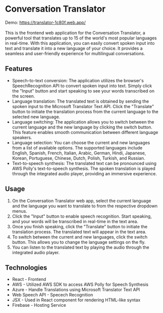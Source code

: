 # Conversation Translator
Demo: https://translator-1c80f.web.app/ <br />
<br />
This is the frontend web application for the Conversation Translator, a powerful tool that translates up to 15 of the world's most popular languages in real-time. With this application, you can easily convert spoken input into text and translate it into a new language of your choice. It provides a seamless and user-friendly experience for multilingual conversations. <br />

## Features
* Speech-to-text conversion: The application utilizes the browser's SpeechRecognition API to convert spoken input into text. Simply click the "Input" button and start speaking to see your words transcribed on the screen. <br />
* Language translation: The translated text is obtained by sending the spoken input to the Microsoft Translator Text API. Click the "Translate" button to initiate the translation process from the current language to the selected new language. <br />
* Language switching: The application allows you to switch between the current language and the new language by clicking the switch button. This feature enables smooth communication between different language speakers. <br />
* Language selection: You can choose the current and new languages from a list of available options. The supported languages include English, Spanish, French, Italian, Arabic, German, Hindi, Japanese, Korean, Portuguese, Chinese, Dutch, Polish, Turkish, and Russian. <br />
* Text-to-speech synthesis: The translated text can be pronounced using AWS Polly's text-to-speech synthesis. The spoken translation is played through the integrated audio player, providing an immersive experience. <br />

## Usage
1. On the Conversation Translator web app, select the current language and the language you want to translate to from the respective dropdown menus. <br />
2. Click the "Input" button to enable speech recognition. Start speaking, and your words will be transcribed in real-time in the text area. <br >
3. Once you finish speaking, click the "Translate" button to initiate the translation process. The translated text will appear in the text area. <br />
4. To switch between the current and new languages, click the switch button. This allows you to change the language settings on the fly.
5. You can listen to the translated text by playing the audio through the integrated audio player.

## Technologies
* React - Frontend <br />
* AWS - Utilized AWS SDK to access AWS Polly for Speech Synthesis <br />
* Azure - Handle Translations using Microsoft Translator Text API <br />
* Web Speech API - Specech Recognition <br />
* JSX - Used in React component for rendering HTML-like syntax <br />
* Firebase - Hosting Service <br />
